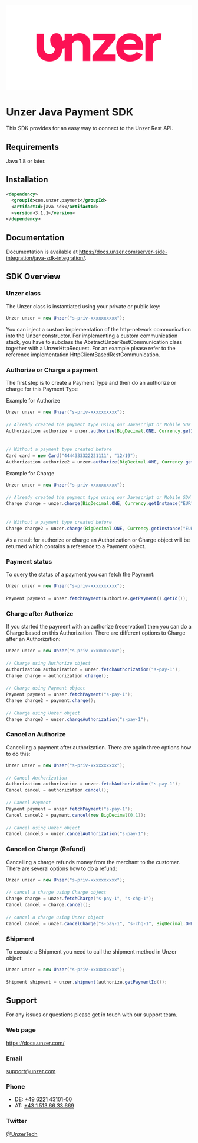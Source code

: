 ![Logo](docs/images/unzer_logo.svg)

# Unzer Java Payment SDK

This SDK provides for an easy way to connect to the Unzer Rest API.

## Requirements

Java 1.8 or later.

## Installation

```xml
<dependency>
  <groupId>com.unzer.payment</groupId>
  <artifactId>java-sdk</artifactId>
  <version>3.1.1</version>
</dependency>
```

## Documentation

Documentation is available at https://docs.unzer.com/server-side-integration/java-sdk-integration/.

## SDK Overview

### Unzer class

The Unzer class is instantiated using your private or public key:

```java
Unzer unzer = new Unzer("s-priv-xxxxxxxxxx");
```

You can inject a custom implementation of the http-network communication into the Unzer constructor. For implementing a custom communication stack, you have to subclass the AbstractUnzerRestCommunication class together with a UnzerHttpRequest. For an example please refer to the reference implementation HttpClientBasedRestCommunication.

### Authorize or Charge a payment

The first step is to create a Payment Type and then do an authorize or charge for this Payment Type

Example for Authorize

```java
Unzer unzer = new Unzer("s-priv-xxxxxxxxxx");

// Already created the payment type using our Javascript or Mobile SDK's
Authorization authorize = unzer.authorize(BigDecimal.ONE, Currency.getInstance("EUR"), "s-crd-fm7tifzkqewy", new URL("https://www.unzer.com"));


// Without a payment type created before
Card card = new Card("4444333322221111", "12/19");
Authorization authorize2 = unzer.authorize(BigDecimal.ONE, Currency.getInstance("EUR"), card, new URL("https://www.unzer.com"));
```

Example for Charge

```java
Unzer unzer = new Unzer("s-priv-xxxxxxxxxx");

// Already created the payment type using our Javascript or Mobile SDK's
Charge charge = unzer.charge(BigDecimal.ONE, Currency.getInstance("EUR"), "s-sft-fm7tifzkqewy", new URL("https://www.unzer.com"));


// Without a payment type created before
Charge charge2 = unzer.charge(BigDecimal.ONE, Currency.getInstance("EUR"), new Sofort(), new URL("https://www.unzer.com"));
```

As a result for authorize or charge an Authorization or Charge object will be returned which contains a reference to a Payment object.

### Payment status

To query the status of a payment you can fetch the Payment:

```java
Unzer unzer = new Unzer("s-priv-xxxxxxxxxx");

Payment payment = unzer.fetchPayment(authorize.getPayment().getId());
```

### Charge after Authorize

If you started the payment with an authorize (reservation) then you can do a Charge based on this Authorization.
There are different options to Charge after an Authorization:

```java
Unzer unzer = new Unzer("s-priv-xxxxxxxxxx");

// Charge using Authorize object
Authorization authorization = unzer.fetchAuthorization("s-pay-1");
Charge charge = authorization.charge();

// Charge using Payment object
Payment payment = unzer.fetchPayment("s-pay-1");
Charge charge2 = payment.charge();

// Charge using Unzer object
Charge charge3 = unzer.chargeAuthorization("s-pay-1");
```

### Cancel an Authorize

Cancelling a payment after authorization. There are again three options how to do this:

```java
Unzer unzer = new Unzer("s-priv-xxxxxxxxxx");

// Cancel Authorization
Authorization authorization = unzer.fetchAuthorization("s-pay-1");
Cancel cancel = authorization.cancel();

// Cancel Payment
Payment payment = unzer.fetchPayment("s-pay-1");
Cancel cancel2 = payment.cancel(new BigDecimal(0.1));

// Cancel using Unzer object
Cancel cancel3 = unzer.cancelAuthorization("s-pay-1");
```

### Cancel on Charge (Refund)

Cancelling a charge refunds money from the merchant to the customer. There are several options how to do a refund:

```java
Unzer unzer = new Unzer("s-priv-xxxxxxxxxx");

// cancel a charge using Charge object
Charge charge = unzer.fetchCharge("s-pay-1", "s-chg-1");
Cancel cancel = charge.cancel();

// cancel a charge using Unzer object
Cancel cancel = unzer.cancelCharge("s-pay-1", "s-chg-1", BigDecimal.ONE);
```

### Shipment

To execute a Shipment you need to call the shipment method in Unzer object:

```java
Unzer unzer = new Unzer("s-priv-xxxxxxxxxx");

Shipment shipment = unzer.shipment(authorize.getPaymentId());
```

## Support

For any issues or questions please get in touch with our support team.

### Web page

<https://docs.unzer.com/>

### Email

[support@unzer.com](mailto:support@unzer.com)

### Phone

*   DE: [+49 6221 43101-00](tel:+4962214310100)
*   AT: [+43 1 513 66 33 669](tel:+4315136633669)

### Twitter

[@UnzerTech](https://twitter.com/UnzerTech)
